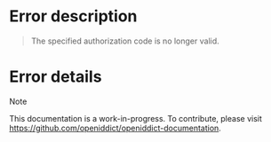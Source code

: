 # Error description

> The specified authorization code is no longer valid.

# Error details

> [!NOTE]
> This documentation is a work-in-progress. To contribute, please visit https://github.com/openiddict/openiddict-documentation.
